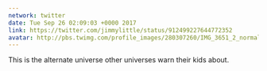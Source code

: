 ```yaml
---
network: twitter
date: Tue Sep 26 02:09:03 +0000 2017
link: https://twitter.com/jimmylittle/status/912499227644772352
avatar: http://pbs.twimg.com/profile_images/280307260/IMG_3651_2_normal.jpg
---
```


This is the alternate universe other universes warn their kids about.
